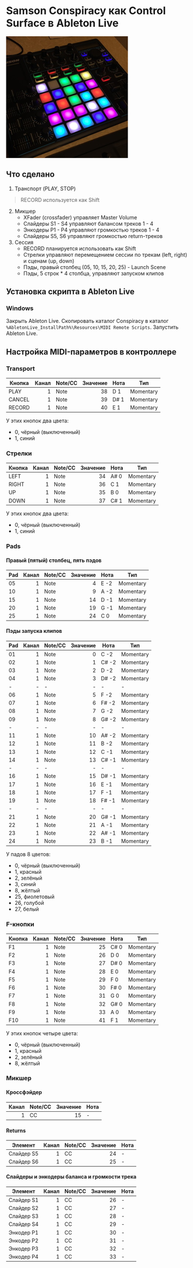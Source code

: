# Samson Conspiracy как Control Surface в Ableton Live

![Samson Conspiracy](images/square.jpg)

## Что сделано
1. Транспорт (PLAY, STOP)
> RECORD используется как Shift
2. Микшер
    - XFader (crossfader) управляет Master Volume
    - Слайдеры S1 - S4 управляют балансом треков 1 - 4
    - Энкодеры P1 - P4 управляют громкостью треков 1 - 4
    - Слайдеры S5, S6 управляют громкостью return-треков
3. Сессия 
    - RECORD планируется использовать как Shift
    - Стрелки управляют перемещением сессии по трекам (left, right) и сценам (up, down)
    - Пэды, правый столбец (05, 10, 15, 20, 25) - Launch Scene
    - Пэды, 5 строк * 4 столбца, управляют запуском клипов 
    
## Установка скрипта в Ableton Live
### Windows
Закрыть Ableton Live. 
Скопировать каталог Conspiracy в каталог `%AbletonLive_InstallPath%\Resources\MIDI Remote Scripts`. 
Запустить Ableton Live. 

## Настройка MIDI-параметров в контроллере
### Transport
| Кнопка | Канал | Note/CC | Значение | Нота  | Тип       |
| ------ | -----:| ------- | --------:| ----- | --------- |
| PLAY   |     1 | Note    |       38 | D  1  | Momentary |
| CANCEL |     1 | Note    |       39 | D# 1  | Momentary |
| RECORD |     1 | Note    |       40 | E  1  | Momentary |

У этих кнопок два цвета: 
- 0, чёрный (выключенный)
- 1, синий

### Стрелки
| Кнопка | Канал | Note/CC | Значение | Нота  | Тип       |
| ------ | -----:| ------- | --------:| ----- | --------- |
| LEFT   |     1 | Note    |       34 | A# 0  | Momentary |
| RIGHT  |     1 | Note    |       36 | C  1  | Momentary |
| UP     |     1 | Note    |       35 | B  0  | Momentary |
| DOWN   |     1 | Note    |       37 | C# 1  | Momentary |

У этих кнопок два цвета: 
- 0, чёрный (выключенный)
- 1, синий

### Pads
#### Правый (пятый) столбец, пять пэдов
| Pad    | Канал | Note/CC | Значение | Нота  | Тип       |
| ------ | -----:| ------- | --------:| ----- | --------- |
| 05     |     1 | Note    |        4 | E  -2 | Momentary |
| 10     |     1 | Note    |        9 | A  -2 | Momentary |
| 15     |     1 | Note    |       14 | D  -1 | Momentary |
| 20     |     1 | Note    |       19 | G  -1 | Momentary |
| 25     |     1 | Note    |       24 | C   0 | Momentary |

#### Пэды запуска клипов
| Pad    | Канал | Note/CC | Значение | Нота  | Тип       |
| ------ | -----:| ------- | --------:| ----- | --------- |
| 01     |     1 | Note    |        0 | C  -2 | Momentary |
| 02     |     1 | Note    |        1 | C# -2 | Momentary |
| 03     |     1 | Note    |        2 | D  -2 | Momentary |
| 04     |     1 | Note    |        3 | D# -2 | Momentary |
| -      |     - | -       |        - | -     | -         |
| 06     |     1 | Note    |        5 | F  -2 | Momentary |
| 07     |     1 | Note    |        6 | F# -2 | Momentary |
| 08     |     1 | Note    |        7 | G  -2 | Momentary |
| 09     |     1 | Note    |        8 | G# -2 | Momentary |
| -      |     - | -       |        - | -     | -         |
| 11     |     1 | Note    |       10 | A# -2 | Momentary |
| 12     |     1 | Note    |       11 | B  -2 | Momentary |
| 13     |     1 | Note    |       12 | C  -1 | Momentary |
| 14     |     1 | Note    |       13 | C# -1 | Momentary |
| -      |     - | -       |        - | -     | -         |
| 16     |     1 | Note    |       15 | D# -1 | Momentary |
| 17     |     1 | Note    |       16 | E  -1 | Momentary |
| 18     |     1 | Note    |       17 | F  -1 | Momentary |
| 19     |     1 | Note    |       18 | F# -1 | Momentary |
| -      |     - | -       |        - | -     | -         |
| 21     |     1 | Note    |       20 | G# -1 | Momentary |
| 22     |     1 | Note    |       21 | A  -1 | Momentary |
| 23     |     1 | Note    |       22 | A# -1 | Momentary |
| 24     |     1 | Note    |       23 | B  -1 | Momentary |

У падов 8 цветов:
- 0, чёрный (выключенный)
- 1, красный
- 2, зелёный
- 3, синий
- 8, жёлтый
- 25, фиолетовый
- 26, голубой
- 27, белый

### F-кнопки
| Кнопка | Канал | Note/CC | Значение | Нота  | Тип       |
| ------ | -----:| ------- | --------:| ----- | --------- |
| F1     |     1 | Note    |       25 | C# 0  | Momentary |
| F2     |     1 | Note    |       26 | D  0  | Momentary |
| F3     |     1 | Note    |       27 | D# 0  | Momentary |
| F4     |     1 | Note    |       28 | E  0  | Momentary |
| F5     |     1 | Note    |       29 | F  0  | Momentary |
| F6     |     1 | Note    |       30 | F# 0  | Momentary |
| F7     |     1 | Note    |       31 | G  0  | Momentary |
| F8     |     1 | Note    |       32 | G# 0  | Momentary |
| F9     |     1 | Note    |       33 | A  0  | Momentary |
| F10    |     1 | Note    |       41 | F  1  | Momentary |

У этих кнопок четыре цвета: 
- 0, чёрный (выключенный)
- 1, красный
- 2, зелёный
- 8, жёлтый

### Микшер
#### Кроссфэйдер
| Канал | Note/CC | Значение | Нота  |
| -----:| ------- | --------:| ----- |
|     1 | CC      |       15 | -     |

#### Returns
| Элемент    | Канал | Note/CC | Значение | Нота  |
| ---------- | -----:| ------- | --------:| ----- |
| Слайдер S5 |     1 | CC      |       24 | -     |
| Слайдер S6 |     1 | CC      |       25 | -     |

#### Слайдеры и энкодеры баланса и громкости трека
| Элемент    | Канал | Note/CC | Значение | Нота  |
| ---------- | -----:| ------- | --------:| ----- |
| Слайдер S1 |     1 | CC      |       26 | -     |
| Слайдер S2 |     1 | CC      |       27 | -     |
| Слайдер S3 |     1 | CC      |       28 | -     |
| Слайдер S4 |     1 | CC      |       29 | -     |
| Энкодер P1 |     1 | CC      |       30 | -     |
| Энкодер P2 |     1 | CC      |       31 | -     |
| Энкодер P3 |     1 | CC      |       32 | -     |
| Энкодер P4 |     1 | CC      |       33 | -     |
